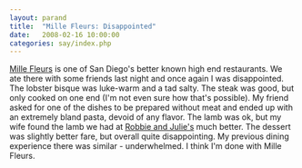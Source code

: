 ```yaml
---
layout: parand
title:  "Mille Fleurs: Disappointed"
date:   2008-02-16 10:00:00
categories: say/index.php
---
```

[Mille Fleurs](http://www.millefleurs.com/) is one of San Diego's better known high end restaurants. We ate there with some friends last night and once again I was disappointed. The lobster bisque was luke-warm and a tad salty. The steak was good, but only cooked on one end \(I'm not even sure how that's possible\). My friend asked for one of the dishes to be prepared without meat and ended up with an extremely bland pasta, devoid of any flavor. The lamb was ok, but my wife found the lamb we had at [Robbie and Julie's](/web/20101222053829/http://www.dining-details.com/) much better. The dessert was slightly better fare, but overall quite disappointing. My previous dining experience there was similar - underwhelmed. I think I'm done with Mille Fleurs.

